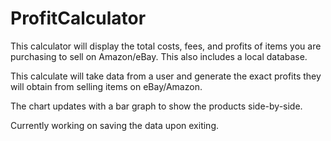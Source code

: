# ProfitCalculator
This calculator will display the total costs, fees, and profits of items you are purchasing to sell on Amazon/eBay. This also includes a local database.

This calculate will take data from a user and generate the exact profits they will obtain from selling items on eBay/Amazon. 

The chart updates with a bar graph to show the products side-by-side.

Currently working on saving the data upon exiting.
